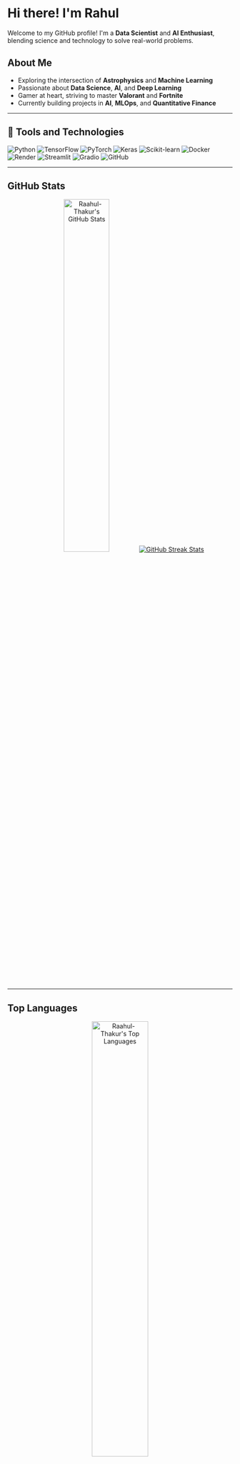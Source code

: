 # Hi there!  I'm Rahul

Welcome to my GitHub profile! I'm a **Data Scientist** and **AI Enthusiast**, blending science and technology to solve real-world problems. 

## About Me

- Exploring the intersection of **Astrophysics** and **Machine Learning**
- Passionate about **Data Science**, **AI**, and **Deep Learning**
- Gamer at heart, striving to master **Valorant** and **Fortnite**
- Currently building projects in **AI**, **MLOps**, and **Quantitative Finance**

---

## 🔧 Tools and Technologies

![Python](https://img.shields.io/badge/Python-3776AB?style=for-the-badge&logo=python&logoColor=white)
![TensorFlow](https://img.shields.io/badge/TensorFlow-FF6F00?style=for-the-badge&logo=tensorflow&logoColor=white)
![PyTorch](https://img.shields.io/badge/PyTorch-EE4C2C?style=for-the-badge&logo=pytorch&logoColor=white)
![Keras](https://img.shields.io/badge/Keras-D00000?style=for-the-badge&logo=keras&logoColor=white)
![Scikit-learn](https://img.shields.io/badge/Scikit--learn-F7931E?style=for-the-badge&logo=scikit-learn&logoColor=white)
![Docker](https://img.shields.io/badge/Docker-2496ED?style=for-the-badge&logo=docker&logoColor=white)
![Render](https://img.shields.io/badge/Render-46E3B7?style=for-the-badge&logo=render&logoColor=white)
![Streamlit](https://img.shields.io/badge/Streamlit-FF4B4B?style=for-the-badge&logo=streamlit&logoColor=white)
![Gradio](https://img.shields.io/badge/Gradio-20BFA9?style=for-the-badge&logo=gradio&logoColor=white)
![GitHub](https://img.shields.io/badge/GitHub-181717?style=for-the-badge&logo=github&logoColor=white)


---

## GitHub Stats

<div align="center">
  <img src="https://github-readme-stats.vercel.app/api?username=Raahul-Thakur&show_icons=true&theme=radical" alt="Raahul-Thakur's GitHub Stats" width="45%" />
  <a href="https://git.io/streak-stats">
    <img src="https://github-readme-streak-stats-a7dv.vercel.app?user=Raahul-Thakur&theme=dark&border_radius=23&date_format=j%20M%5B%20Y%5D" alt="GitHub Streak Stats">
  </a>
</div>

---

## Top Languages

<div align="center">
  <img src="https://github-readme-stats.vercel.app/api/top-langs/?username=Raahul-Thakur&layout=compact&theme=radical" alt="Raahul-Thakur's Top Languages" width="50%" />
</div>

---

## Featured Projects

### [Computer Vision Challenge](https://github.com/Raahul-Thakur/Computer-Vision-Challenge-Fellowship.AI)
- Developed a deep learning model to classify flower images with high accuracy
- **Technologies**: Python, TensorFlow, Keras, Matplotlib

### [NLP Assistant](https://github.com/Raahul-Thakur/NLP-Assistant)
- Built a news summarization, classification and event detection using BERT Models
- **Technologies**: Streamlit, Transformers, KeyBert, spaCy, TF-IDF, PDFplumber, Newspaper3k

### [Credit Card Usage Segmentation](https://github.com/Raahul-Thakur/Credit-Card-Usage-Segmentation-Using-Unsupervised-Learning)
- Clustered credit card users to identify usage patterns using unsupervised learning
- **Technologies**: Python, Scikit-learn, Matplotlib, Seaborn

### [Stellar Classification](https://github.com/Raahul-Thakur/Stellar-Classification)
- Classified celestial objects like stars, galaxies, and quasars using supervised learning
- **Technologies**: Python, Scikit-learn, Pandas, Matplotlib

### [Black Scholes Calculator](https://github.com/Raahul-Thakur/Black-Scholes-Calculator)
- Built a comprehensive web application for options pricing and analysis, powered by the Black-Scholes model. 
- **Technologies**: Python, Numpy, Pandas, Matplotlib, seaborn, finance, streamlit

---

## Connect with Me

[![LinkedIn](https://img.shields.io/badge/LinkedIn-0077B5?style=for-the-badge&logo=linkedin&logoColor=white)](https://www.linkedin.com/in/rahul-t-171458190/)
[![Instagram](https://img.shields.io/badge/Instagram-E4405F?style=for-the-badge&logo=instagram&logoColor=white)](https://www.instagram.com/lifeofraahul)

---

## Visitor Count
<div align="center">
  <img src="https://komarev.com/ghpvc/?username=Raahul-Thakur&color=blueviolet&style=flat-square" alt="Profile Views" />
</div>

